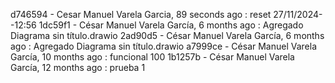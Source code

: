 d746594 - Cesar Manuel Varela Garcia, 89 seconds ago : reset 27/11/2024--12:56
1dc59f1 - César Manuel Varela García, 6 months ago : Agregado Diagrama sin título.drawio
2ad90d5 - César Manuel Varela García, 6 months ago : Agregado Diagrama sin título.drawio
a7999ce - César Manuel Varela García, 10 months ago : funcional 100
1b1257b - César Manuel Varela García, 12 months ago : prueba 1